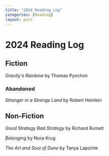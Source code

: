 ```yaml
---
title: "2024 Reading Log"
categories: [Reading]
layout: post
---
```

# 2024 Reading Log

## Fiction
_Gravity's Rainbow_ by Thomas Pynchon

### Abandoned
_Stranger in a Strange Land_ by Robert Heinlein

## Non-Fiction
_Good Strategy Bad Strategy_ by Richard Rumelt

_Belonging_ by Nora Krug

_The Art and Soul of Dune_ by Tanya Lapointe
